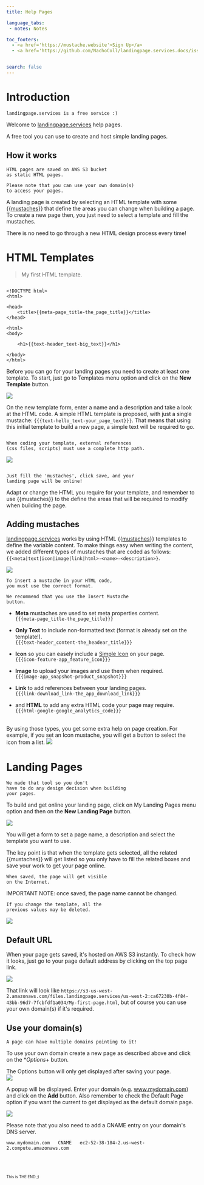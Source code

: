 ```yaml
---
title: Help Pages

language_tabs:
 - notes: Notes

toc_footers:
  - <a href='https://mustache.website'>Sign Up</a>
  - <a href='https://github.com/NachoColl/landingpage.services.docs/issues' target="_blank">Need help? click here</a>


search: false
---
```


# Introduction

```notes
landingpage.services is a free service :)
```

Welcome to [landingpage.services](https://landingpage.services) help pages. 

A free tool you can use to create and host simple landing pages.

## How it works

```notes
HTML pages are saved on AWS S3 bucket 
as static HTML pages. 

Please note that you can use your own domain(s)
to access your pages.
```

A landing page is created by selecting an HTML template with some {{[mustaches](http://mustache.github.io/)}} that define the areas you can change when building a page. To create a new page then, you just need to select a template and fill the mustaches. 

There is no need to go through a new HTML design process every time!

# HTML Templates

> My first HTML template.

```notes

<!DOCTYPE html>
<html>

<head>
    <title>{{meta-page_title-the_page_title}}</title>
</head> 

<html>
<body>
    
    <h1>{{text-header_text-big_text}}</h1>
    
</body>
</html>
```

Before you can go for your landing pages you need to create at least one template. To start, just go to Templates menu option and click on the **New Template** button. 

<img src="images/landingpage-template-list.png" class="img-photo"/>

On the new template form, enter a name and a description and take a look at the HTML code. A simple HTML template is proposed, with just a single mustache: `{{{text-hello_text-your_page_text}}}`. That means that using this initial template to build a new page, a simple text will be required to go.

```notes

When coding your template, external references 
(css files, scripts) must use a complete http path.

```

<img src="images/landingpage-new.png"  class="img-photo"/>


```notes

Just fill the 'mustaches', click save, and your 
landing page will be online!

```
Adapt or change the HTML you require for your template, and remember to use {{mustaches}} to the define the areas that will be required to modify when building the page.

 
## Adding mustaches

[landingpage.services](https://landingpage.services) works by using HTML {{[mustaches](http://mustache.github.io/)}} templates to define the variable content. To make things easy when writing the content, we added different types of mustaches that are coded as follows: `{{<meta|text|icon|image|link|html>-<name>-<description>}`.

<img src="images/template-mustache.png"  class="img-photo" />

```notes
To insert a mustache in your HTML code, 
you must use the correct format.

We recommend that you use the Insert Mustache
button.

```

* **Meta** mustaches are used to set meta properties content.<br/> `{{{meta-page_title-the_page_title}}}`

* **Only Text** to include non-formatted text (format is already set on the template!).<br/> `{{{text-header_content-the_headear_title}}}`

* **Icon** so you can easely include a [Simple Icon](http://simplelineicons.com/) on your page. <br/> `{{{icon-feature-app_feature_icon}}}`

* **Image** to upload your images and use them when required. <br/> `{{{image-app_snapshot-product_snapshot}}}`

* **Link** to add references between your landing pages. <br/> `{{{link-download_link-the_app_download_link}}}`

* and **HTML** to add any extra HTML code your page may require. <br/> `{{{html-google-google_analytics_code}}}`

<br/>
By using those types, you get some extra help on page creation. For example, if you set an Icon mustache, you will get a button to select the icon from a list.

<img src="images/landingpage.icon-mustache.png"  class="img-photo" />

# Landing Pages

```notes
We made that tool so you don't
have to do any design decision when building
your pages.

```

To build and get online your landing page, click on My Landing Pages menu option and then on the **New Landing Page** button. 

<img src="images/landingpage.page-list.png"  class="img-photo" />

You will get a form to set a page name, a description and select the template you want to use. 

The key point is that when the template gets selected, all the related {{mustaches}} will get listed so you only have to fill the related boxes and save your work to get your page online.

```notes
When saved, the page will get visible 
on the Internet.
```

<aside class="warning">
IMPORTANT NOTE: once saved, the page name cannot be changed.
</aside>

```notes
If you change the template, all the 
previous values may be deleted.
```

<img src="images/landingpage.page-update-mustaches.png"  class="img-photo" />

## Default URL

When your page gets saved, it's hosted on AWS S3 instantly. To check how it looks, just go to your page default address by clicking on the top page link.

<img src="images/landingpage-page-update-link.png"  class="img-photo" />

That link will look like `https://s3-us-west-2.amazonaws.com/files.landingpage.services/us-west-2:ca67230b-4f84-43bb-96d7-7fcbfdf1a034/My-first-page.html`, but of course you can use your own domain(s) if it's required.


## Use your domain(s)

```notes
A page can have multiple domains pointing to it!
```

To use your own domain create a new page as described above and click on the **Options*+ button.

<aside class="notice">
The Options button will only get displayed after saving your page.
</aside>

<img src="images/landingpage-page-update-options.png"  class="img-photo" />

A popup will be displayed. Enter your domain (e.g. www.mydomain.com) and click on the **Add** button. Also remember to check the Default Page option if you want the current to get displayed as the default domain page.

<img src="images/landingpage.page-update-add-domain.png"  class="img-photo" />

Please note that you also need to add a CNAME entry on your domain's DNS server.

`www.mydomain.com   CNAME   ec2-52-38-184-2.us-west-2.compute.amazonaws.com`

<br/><br/>

<span style="font-size:10px">This is THE END ;)</span>







